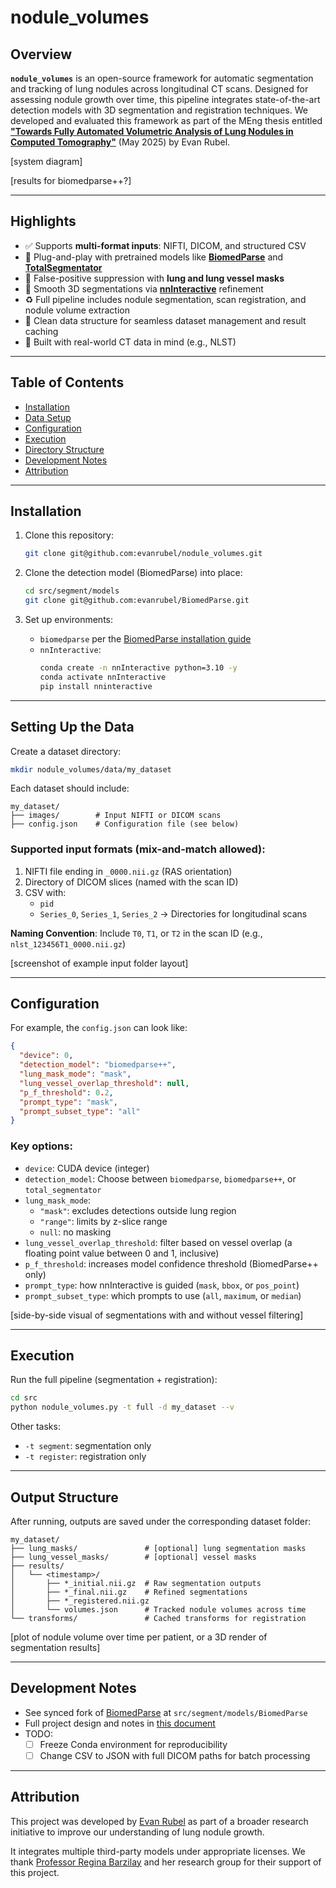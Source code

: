 # nodule_volumes

## Overview

**`nodule_volumes`** is an open-source framework for automatic segmentation and tracking of lung nodules across longitudinal CT scans. Designed for assessing nodule growth over time, this pipeline integrates state-of-the-art detection models with 3D segmentation and registration techniques. We developed and evaluated this framework as part of the MEng thesis entitled [**"Towards Fully Automated Volumetric Analysis of Lung Nodules in Computed Tomography"**](mit.edu) (May 2025) by Evan Rubel.

[system diagram]

[results for biomedparse++?]

---

## Highlights

- ✅ Supports **multi-format inputs**: NIFTI, DICOM, and structured CSV
- 🧠 Plug-and-play with pretrained models like **[BiomedParse](https://github.com/microsoft/BiomedParse)** and **[TotalSegmentator](https://github.com/wasserth/TotalSegmentator)**
- 🎯 False-positive suppression with **lung and lung vessel masks**
- 🧹 Smooth 3D segmentations via **[nnInteractive](https://github.com/MIC-DKFZ/nnInteractive)** refinement
- ♻️ Full pipeline includes nodule segmentation, scan registration, and nodule volume extraction
- 📁 Clean data structure for seamless dataset management and result caching
- 🔬 Built with real-world CT data in mind (e.g., NLST)

---

## Table of Contents

- [Installation](#installation)
- [Data Setup](#setting-up-the-data)
- [Configuration](#configuration)
- [Execution](#execution)
- [Directory Structure](#output-structure)
- [Development Notes](#development-notes)
- [Attribution](#attribution)

---

## Installation

1. Clone this repository:
   ```bash
   git clone git@github.com:evanrubel/nodule_volumes.git
   ```

2. Clone the detection model (BiomedParse) into place:
   ```bash
   cd src/segment/models
   git clone git@github.com:evanrubel/BiomedParse.git
   ```

3. Set up environments:
   - `biomedparse` per the [BiomedParse installation guide](https://github.com/microsoft/BiomedParse?tab=readme-ov-file#installation)
   - `nnInteractive`:
     ```bash
     conda create -n nnInteractive python=3.10 -y
     conda activate nnInteractive
     pip install nninteractive
     ```

---

## Setting Up the Data

Create a dataset directory:
```bash
mkdir nodule_volumes/data/my_dataset
```

Each dataset should include:

```text
my_dataset/
├── images/        # Input NIFTI or DICOM scans
├── config.json    # Configuration file (see below)
```

### Supported input formats (mix-and-match allowed):

1. NIFTI file ending in `_0000.nii.gz` (RAS orientation)
2. Directory of DICOM slices (named with the scan ID)
3. CSV with:
   - `pid`
   - `Series_0`, `Series_1`, `Series_2` → Directories for longitudinal scans

**Naming Convention**: Include `T0`, `T1`, or `T2` in the scan ID (e.g., `nlst_123456T1_0000.nii.gz`)

[screenshot of example input folder layout]

---

## Configuration

For example, the `config.json` can look like:

```json
{
  "device": 0,
  "detection_model": "biomedparse++",
  "lung_mask_mode": "mask",
  "lung_vessel_overlap_threshold": null,
  "p_f_threshold": 0.2,
  "prompt_type": "mask",
  "prompt_subset_type": "all"
}
```

### Key options:

- `device`: CUDA device (integer)
- `detection_model`: Choose between `biomedparse`, `biomedparse++`, or `total_segmentator`
- `lung_mask_mode`:
  - `"mask"`: excludes detections outside lung region
  - `"range"`: limits by z-slice range
  - `null`: no masking
- `lung_vessel_overlap_threshold`: filter based on vessel overlap (a floating point value between 0 and 1, inclusive)
- `p_f_threshold`: increases model confidence threshold (BiomedParse++ only)
- `prompt_type`: how nnInteractive is guided (`mask`, `bbox`, or `pos_point`)
- `prompt_subset_type`: which prompts to use (`all`, `maximum`, or `median`)

[side-by-side visual of segmentations with and without vessel filtering]

---

## Execution

Run the full pipeline (segmentation + registration):

```bash
cd src
python nodule_volumes.py -t full -d my_dataset --v
```

Other tasks:
- `-t segment`: segmentation only
- `-t register`: registration only

---

## Output Structure

After running, outputs are saved under the corresponding dataset folder:

```text
my_dataset/
├── lung_masks/               # [optional] lung segmentation masks
├── lung_vessel_masks/        # [optional] vessel masks
├── results/
│   └── <timestamp>/
│       ├── *_initial.nii.gz  # Raw segmentation outputs
│       ├── *_final.nii.gz    # Refined segmentations
│       ├── *_registered.nii.gz
│       └── volumes.json      # Tracked nodule volumes across time
└── transforms/               # Cached transforms for registration
```

[plot of nodule volume over time per patient, or a 3D render of segmentation results]

---

## Development Notes

- See synced fork of [BiomedParse](https://github.com/evanrubel/BiomedParse) at `src/segment/models/BiomedParse`
- Full project design and notes in [this document](https://docs.google.com/document/d/1My76WuBxeqBuQXIBevDKrWPAox0fJdXXWl1wikzfgds/edit?usp=sharing)
- TODO:
  - [ ] Freeze Conda environment for reproducibility
  - [ ] Change CSV to JSON with full DICOM paths for batch processing

---

## Attribution

This project was developed by [Evan Rubel](https://github.com/evanrubel) as part of a broader research initiative to improve our understanding of lung nodule growth.

It integrates multiple third-party models under appropriate licenses. We thank [Professor Regina Barzilay](https://www.rbg.mit.edu/) and her research group for their support of this project.
